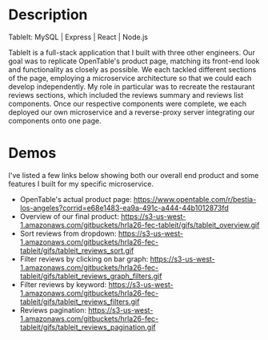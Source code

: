 # Description
TableIt: MySQL | Express | React | Node.js

TableIt is a full-stack application that I built with three other engineers. Our goal was to replicate OpenTable's product page, matching its front-end look and functionality as closely as possible. We each tackled different sections of the page, employing a microservice architecture so that we could each develop independently. My role in particular was to recreate the restaurant reviews sections, which included the reviews summary and reviews list components. Once our respective components were complete, we each deployed our own microservice and a reverse-proxy server integrating our components onto one page.


# Demos
I've listed a few links below showing both our overall end product and some features I built for my specific microservice.
- OpenTable's actual product page: https://www.opentable.com/r/bestia-los-angeles?corrid=e68e1483-ea9a-491c-a444-44b1012873fd
- Overview of our final product: https://s3-us-west-1.amazonaws.com/gitbuckets/hrla26-fec-tableit/gifs/tableit_overview.gif
- Sort reviews from dropdown: https://s3-us-west-1.amazonaws.com/gitbuckets/hrla26-fec-tableit/gifs/tableit_reviews_sort.gif
- Filter reviews by clicking on bar graph: https://s3-us-west-1.amazonaws.com/gitbuckets/hrla26-fec-tableit/gifs/tableit_reviews_graph_filters.gif
- Filter reviews by keyword: https://s3-us-west-1.amazonaws.com/gitbuckets/hrla26-fec-tableit/gifs/tableit_reviews_filters.gif
- Reviews pagination: https://s3-us-west-1.amazonaws.com/gitbuckets/hrla26-fec-tableit/gifs/tableit_reviews_pagination.gif
